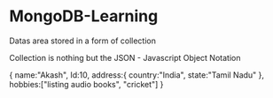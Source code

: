 # MongoDB-Learning

Datas area stored in a form of collection

Collection is nothing but the JSON - Javascript Object Notation

{
name:"Akash",
Id:10,
address:{
country:"India",
state:"Tamil Nadu"
},
hobbies:["listing audio books", "cricket"]
}
